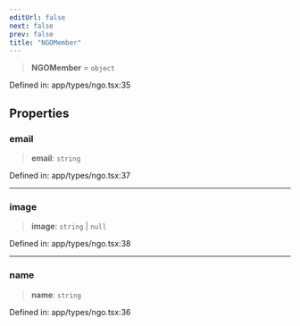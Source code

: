 ```yaml
---
editUrl: false
next: false
prev: false
title: "NGOMember"
---
```


> **NGOMember** = `object`

Defined in: app/types/ngo.tsx:35

## Properties

### email

> **email**: `string`

Defined in: app/types/ngo.tsx:37

***

### image

> **image**: `string` \| `null`

Defined in: app/types/ngo.tsx:38

***

### name

> **name**: `string`

Defined in: app/types/ngo.tsx:36
